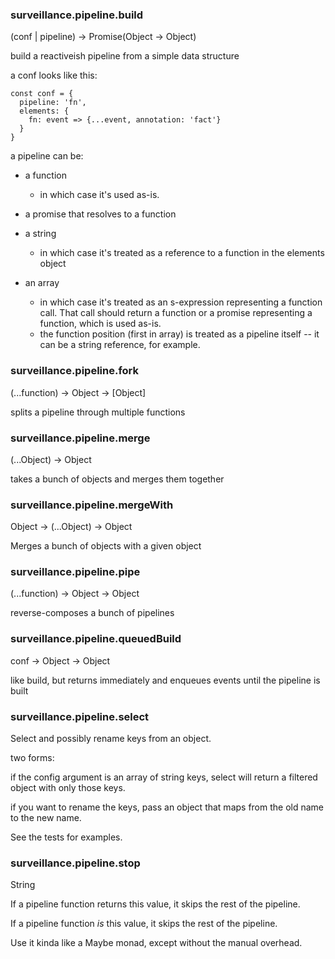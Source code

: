 ### surveillance.pipeline.build

(conf | pipeline) -> Promise(Object -> Object)

build a reactiveish pipeline from a simple data structure

a conf looks like this:

```
const conf = {
  pipeline: 'fn',
  elements: {
    fn: event => {...event, annotation: 'fact'}
  }
}
```

a pipeline can be:

- a function
  - in which case it's used as-is.

- a promise that resolves to a function

- a string
  - in which case it's treated as a reference to a function in the elements object

- an array
  - in which case it's treated as an s-expression representing a function call. That call should return a function or a promise representing a function, which is used as-is.
  - the function position (first in array) is treated as a pipeline itself -- it can be a string reference, for example.



### surveillance.pipeline.fork

(...function) -> Object -> [Object]

splits a pipeline through multiple functions





### surveillance.pipeline.merge

(...Object) -> Object

takes a bunch of objects and merges them together



### surveillance.pipeline.mergeWith

Object -> (...Object) -> Object

Merges a bunch of objects with a given object



### surveillance.pipeline.pipe

(...function) -> Object -> Object

reverse-composes a bunch of pipelines



### surveillance.pipeline.queuedBuild

conf -> Object -> Object

like build, but returns immediately and enqueues events until the pipeline is built



### surveillance.pipeline.select

Select and possibly rename keys from an object.

two forms:

if the config argument is an array of string keys, select
will return a filtered object with only those keys.

if you want to rename the keys, pass an object that maps from
the old name to the new name.

See the tests for examples.



### surveillance.pipeline.stop

String

If a pipeline function returns this value, it skips the rest of the pipeline.

If a pipeline function _is_ this value, it skips the rest of the pipeline.

Use it kinda like a Maybe monad, except without the manual overhead.
